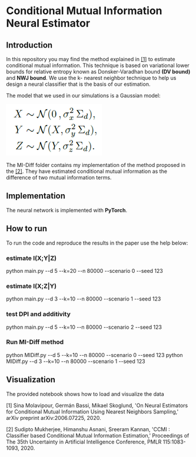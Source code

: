 # Conditional Mutual Information Neural Estimator

## Introduction
In this repository you may find the method explained in [[1]](https://arxiv.org/abs/2006.07225) to estimate conditional mutual information.
This technique is based on variational lower bounds for relative entropy known as Donsker-Varadhan bound **(DV bound)** and **NWJ bound**. 
We use the k- nearest neighbor technique to help us design a neural classifier that is the basis of our estimation.

The model that we used in our simulations is a Gaussian model:

![The model](model.png?raw=true "Title")


The MI-Diff folder contains my implementation of the method proposed in the [[2]](http://proceedings.mlr.press/v115/mukherjee20a.html). They have estimated conditional mutual information as the difference of two mutual information terms.


## Implementation
The neural network is implemented with **PyTorch**.

## How to run
To run the code and reproduce the results in the paper use the help below:

### estimate I(X;Y|Z)
python main.py --d 5 --k=20 --n 80000 --scenario 0 --seed 123

### estimate I(X;Z|Y)
python main.py --d 3 --k=10 --n 80000 --scenario 1 --seed 123

### test DPI and additivity
python main.py --d 5 --k=10 --n 80000 --scenario 2 --seed 123

### Run MI-Diff method
python MIDiff.py --d 5 --k=10 --n 80000 --scenario 0 --seed 123
python MIDiff.py --d 3 --k=10 --n 80000 --scenario 1 --seed 123

## Visualization
The provided notebook shows how to load and visualize the data


[1] Sina Molavipour, Germán Bassi, Mikael Skoglund, 'On Neural Estimators for Conditional Mutual Information Using Nearest Neighbors Sampling,' arXiv preprint arXiv:2006.07225, 2020.

[2] Sudipto Mukherjee, Himanshu Asnani, Sreeram Kannan, 'CCMI : Classifier based Conditional Mutual Information Estimation,' Proceedings of The 35th Uncertainty in Artificial Intelligence Conference, PMLR 115:1083-1093, 2020.

